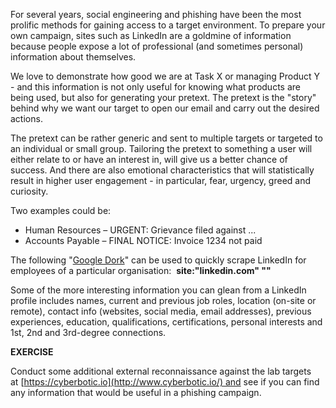 For several years, social engineering and phishing have been the most prolific methods for gaining access to a target environment. To prepare your own campaign, sites such as LinkedIn are a goldmine of information because people expose a lot of professional (and sometimes personal) information about themselves.

We love to demonstrate how good we are at Task X or managing Product Y - and this information is not only useful for knowing what products are being used, but also for generating your pretext. The pretext is the "story" behind why we want our target to open our email and carry out the desired actions.

The pretext can be rather generic and sent to multiple targets or targeted to an individual or small group. Tailoring the pretext to something a user will either relate to or have an interest in, will give us a better chance of success. And there are also emotional characteristics that will statistically result in higher user engagement - in particular, fear, urgency, greed and curiosity.

Two examples could be:

-   Human Resources – URGENT: Grievance filed against ...
-   Accounts Payable – FINAL NOTICE: Invoice 1234 not paid

The following "[Google Dork](https://www.exploit-db.com/google-hacking-database)" can be used to quickly scrape LinkedIn for employees of a particular organisation:  **site:"linkedin.com" "<company name>"**

Some of the more interesting information you can glean from a LinkedIn profile includes names, current and previous job roles, location (on-site or remote), contact info (websites, social media, email addresses), previous experiences, education, qualifications, certifications, personal interests and 1st, 2nd and 3rd-degree connections.

**EXERCISE**  
  
Conduct some additional external reconnaissance against the lab targets at [https://cyberbotic.io](http://www.cyberbotic.io/) and see if you can find any information that would be useful in a phishing campaign.
